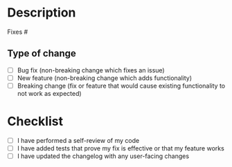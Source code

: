 # Description

<!-- Please include a summary of the changes and the related issue. Please also include relevant motivation and context. -->

Fixes #<!-- issue number -->

## Type of change

- [ ] Bug fix (non-breaking change which fixes an issue)
- [ ] New feature (non-breaking change which adds functionality)
- [ ] Breaking change (fix or feature that would cause existing functionality to not work as expected)

# Checklist

- [ ] I have performed a self-review of my code
- [ ] I have added tests that prove my fix is effective or that my feature works
- [ ] I have updated the changelog with any user-facing changes
